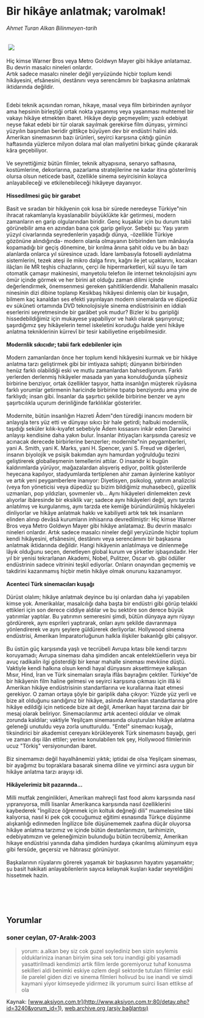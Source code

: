 # Bir hikâye anlatmak; varolmak!

*Ahmet Turan Alkan Bilinmeyen-tarih*

<div>
 <font>
  <img border="0" height="1" src="/web/20050120114017im_/http://www.aksiyon.com.tr/images/blank.gif"/>
 </font>
 <font class="content">
  <p>
   <img border="0" hspace="5" src="http://web.archive.org/web/20050120114017im_/http://www.aksiyon.com.tr/resim/469/16.jpg" vspace="5"/>
  </p>
 </font>
 <font class="content">
  Hiç kimse Warner Bros veya Metro Goldwyn Mayer gibi hikâye anlatamaz. Bu devrin masalcı nineleri onlardır.
  <br>
   Artık sadece masalcı nineler değil yeryüzünde hiçbir toplum kendi hikâyesini, efsânesini, destânını veya serencâmını bir başkasına anlatmak iktidarında değildir.
  </br>
 </font>
 <br/>
 <p>
  <font class="content">
   Edebi teknik açısından roman, hikaye, masal veya film birbirinden ayrılıyor ama hepsinin birleştiği ortak nokta yaşanmış veya yaşanması muhtemel bir vakayı hikâye etmekten ibaret. Hikâye deyip geçmeyelim; yazılı edebiyat neyse fakat edebi bir tür olarak sayılmak gerekirse film dünyası, yirminci yüzyılın başından beridir gittikçe büyüyen dev bir endüstri halini aldı. Amerikan sinemasının bazı ürünleri, seyirci karşısına çıktığı günün haftasında yüzlerce milyon dolara mal olan maliyetini birkaç günde çıkararak kâra geçebiliyor.
   <br>
    <br>
     Ve seyrettiğimiz bütün filmler, teknik altyapısına, senaryo safhasına, kostümlerine, dekorlarına, pazarlama stratejilerine ne kadar itina gösterilmiş olursa olsun neticede basit, özellikle sinema seyircisinin kolayca anlayabileceği ve etkilenebileceği hikâyeye dayanıyor.
     <br>
      <br/>
      <b>
       Hissedilmesi güç bir garabet
       <br/>
      </b>
      <br/>
      Basit ve sıradan bir hikâyenin çok kısa bir sürede neredeyse Türkiye"nin ihracat rakamlarıyla kıyaslanabilir büyüklükte kâr getirmesi, modern zamanların en garip olgularından biridir. Genç kuşaklar için bu durum tabii görünebilir ama en azından bana çok garip geliyor. Sebebi şu: Yaşı yarım yüzyıl civarlarında seyredenlerin yaşadığı dünya, -özellikle Türkiye gözönüne alındığında- modern olanla olmayanın birbirinden tam mânâsıyla kopamadığı bir geçiş dönemine, bir kırılma ânına şahit oldu ve bu ân bazı alanlarda onlarca yıl süresince uzadı. İdare lambasıyla fotoselli aydınlatma sistemlerini, tezek ateşi ile mikro dalga fırını, kağnı ile jet uçaklarını, kocakarı ilâçları ile MR teşhis cihazlarını, çerçi ile hipermarketleri, kül suyu ile tam otomatik çamaşır makinesini, manyetolu telefon ile internet teknolojisini aynı ömür içinde görmek ve her birini ait olduğu zaman dilimi içinde değerlendirmek, önemsenmesi gereken şahitliklerdendir. Mahallenin masalcı ninesinin dizi dibine toplanıp Kesikbaş hikâyesi dinlemiş olan bir kuşağın, bilmem kaç kanaldan ses efekti yayınlayan modern sinemalarda ve düpedüz ev sükûneti ortamında DVD teknolojisiyle sinema endüstrisinin en iddialı eserlerini seyretmesinde bir garâbet yok mudur? Bizler ki bu garipliği hissedebildiğimiz için mukayese yapabiliyor ve haklı olarak şaşırıyoruz; şaşırdığımız şey hikâyelerin temel iskeletini koruduğu halde yeni hikâye anlatma tekniklerinin kürrevî bir tesir kabiliyetine erişebilmesidir.
      <br/>
      <b>
       <br/>
       Modernlik sıkıcıdır; tabii fark edebilenler için
       <br/>
      </b>
      <br/>
      Modern zamanlardan önce her toplum kendi hikâyesini kurmak ve bir hikâye anlatma tarzı geliştirmek gibi bir imtiyaza sahipti; dünyanın birbirinden henüz farklı olabildiği eski ve mutlu zamanlardan bahsediyorum. Farklı yerlerden derlenmiş hikâyeler masada yan yana konulduğunda şüphesiz birbirine benziyor, ortak özellikler taşıyor, hatta insanlığın müşterek rüyâsına farklı yorumlar getirmenin haricinde birbirine tıpatıp benziyordu ama yine de farklıydı; insan gibi. İnsanlar da şaşırtıcı şekilde birbirine benzer ve aynı şaşırtıcılıkla uçurum derinliğinde farklılıklar gösterirler.
      <br/>
      <br/>
      Modernite, bütün insanlığın Hazreti Âdem"den türediği inancını modern bir anlayışla ters yüz etti ve dünyayı sıkıcı bir hale getirdi; halbuki modernlik, taşıdığı seküler kılık-kıyafet sebebiyle Âdem kıssasını inkâr eden Darwinci anlayışı kendisine daha yakın bulur. İnsanlar ihtiyaçları karşısında çaresiz ve acınacak derecede birbirlerine benzerler; modernite"nin peygamberleri, yani A. Smith, yani K. Marks, yani H. Spencer, yani S. Freud ve diğerleri, insanın biyolojik ve psişik bakımdan aynı hamurdan yoğrulduğu tezini geliştirerek globalleşmenin temellerini attılar. O insandır ki bugün kaldırımlarda yürüyor, mağazalardan alışveriş ediyor, politik gösterilerde heyecana kapılıyor, stadyumlarda tertiplenen ahir zaman âyinlerine katılıyor ve artık yeni peygamberlere inanıyor: Diyetisyen, psikolog, yatırım analizcisi (veya fon yöneticisi veya düpedüz şu bizim bildiğimiz muhasebeci), güzellik uzmanları, pop yıldızları, şovmenler vb... Aynı hikâyeleri dinlemekten zevk alıyorlar ibâresinde bir eksiklik var; sadece aynı hikâyeleri değil, aynı tarzda anlatılmış ve kurgulanmış, aynı tarzda ete kemiğe büründürülmüş hikâyeleri dinliyorlar ve hikâye anlatmak hakkı ve kabiliyeti artık tek tek insanların elinden alınıp devâsâ kurumların inhisarına devredilmiştir: Hiç kimse Warner Bros veya Metro Goldwyn Mayer gibi hikâye anlatamaz. Bu devrin masalcı nineleri onlardır. Artık sadece masalcı nineler değil yeryüzünde hiçbir toplum kendi hikâyesini, efsânesini, destânını veya serencâmını bir başkasına anlatmak iktidarında değildir. Hangi hikâyenin anlatılmaya ve dinlenmeğe lâyık olduğunu seçen, denetleyen global kurum ve şirketler işbaşındadır. Her yıl bir yenisi tekrarlanan Akademi, Nobel, Pulitzer, Oscar vb. gibi ödüller endüstrinin sadece vitrinini teşkil ediyorlar. Onların onayından geçmemiş ve takdirini kazanmamış hiçbir metin hikâye olmak onurunu kazanamıyor.
      <br/>
      <b>
       <br/>
       Acenteci Türk sinemacıları kuşağı
       <br/>
      </b>
      <br/>
      Dürüst olalım; hikâye anlatmak deyince bu işi onlardan daha iyi yapabilen kimse yok. Amerikalılar, masalcılığı daha başta bir endüstri gibi görüp telakki ettikleri için son derece ciddiye aldılar ve bu sektöre son derece büyük yatırımlar yaptılar. Bu yatırımın semeresini şimdi, bütün dünyaya aynı rüyayı gördürerek, aynı esprileri yaptırarak, onları aynı şekilde davranmaya yönlendirerek ve aynı şeylere güldürerek derliyorlar. Hollywood sinema endüstrisi, Amerikan İmparatorluğunun halkla ilişkiler bakanlığı gibi çalışıyor.
      <br/>
      <br/>
      Bu üstün güç karşısında yaşlı ve tecrübeli Avrupa kıtası bile kendi tarzını koruyamadı; Avrupa sineması daha şimdiden ancak entelektüellerin veya bir avuç radikalin ilgi gösterdiği bir kenar mahalle sineması mevkiine düştü. Vaktiyle kendi halkına olsun kendi hayal dünyasını aksettirmeye kalkışan Mısır, Hind, İran ve Türk sinemaları sırayla iflâs bayrağını çektiler. Türkiye"de bir hikâyenin film haline gelmesi ve seyirci karşısına çıkması için illâ ki Amerikan hikâye endüstrisinin standartlarına ve kurallarına itaat etmesi gerekiyor. O zaman ortaya şöyle bir gariplik daha çıkıyor: Yüzde yüz yerli ve bize ait olduğunu sandığınız bir hikâye, aslında Amerikan standartlarına göre hikâye edildiği için neticede bize ait değil, Amerikan hayat tarzına dair bir mesaj olarak beliriyor. Sinemacılarımız artık acenteci oldular ve olmak zorunda kaldılar; vaktiyle Yeşilçam sinemasında oluşturulan hikâye anlatma geleneği unutuldu veya zorla unutturuldu. "Entel" sinemacı kuşağı, tiksindirici bir akademist cereyanı körükleyerek Türk sinemasını bayağı, geri ve zaman dışı ilân ettiler; yerine konulabilen tek şey, Hollywood filmlerinin ucuz "Törkiş" versiyonundan ibaret.
      <br/>
      <br/>
      Biz sinemamızı değil hayalhânemizi yıktık; iptidai de olsa Yeşilçam sineması, bir ayağımız bu topraklara basarak sinema diline ve yirminci asra uygun bir hikâye anlatma tarzı arayışı idi.
      <br/>
      <b>
       <br/>
       Hikâyelerimiz bit pazarında...
       <br/>
      </b>
      <br/>
      Milli mutfak zenginlikleri, Amerikan mahreçli fast food akımı karşısında nasıl yıpranıyorsa, milli lisanlar Amerikanca karşısında nasıl özelliklerini kaybederek "İngilizce öğrenmek için koltuk değneği dili" muamelesine tâbi kalıyorsa, nasıl ki pek çok çocuğumuz eğitimi esnasında Türkçe düşünme alışkanlığı edinmeden İngilizce bile düşünememek zaafına düçâr oluyorsa hikâye anlatma tarzımız ve içinde bütün destanlarımızın, tarihimizin, edebiyatımızın ve geleneğimizin bulunduğu bütün tecrübemiz, Amerikan hikaye endüstrisi yanında daha şimdiden hurdaya çıkarılmış alüminyum eşya gibi fersûde, geçersiz ve hâtırasız görünüyor.
      <br/>
      <br/>
      Başkalarının rüyalarını görerek yaşamak bir başkasının hayatını yaşamaktır; şu basit hakikati anlayabilenlerin sayıca kelaynak kuşları kadar seyreldiğini hissetmek hazin.
      <br/>
      <br/>
     </br>
    </br>
   </br>
  </font>
 </p>
</div>


## Yorumlar

### soner ceylan, 07-Aralık-2003
> yorum: 
> a.alkan bey siz cok guzel soylediniz ben sizin soylemis olduklariniza  inanan biriyim sina sek toru inandigi gibi yasamadi  yasattirilmadi kendimizi artik filim lerde goremiyoruz tuhaf  konusma sekilleri aldi benimki eskiye ozlem degil  sektorde tutulan filimler eski ile parelel  giden dizi ve sinema filmleri  holivud  bu ise inandi ve simdi kaymani yiyor kimseyede yidirmez ilk yorumum suirci lisan ettikse af ola

Kaynak: [www.aksiyon.com.tr](http://www.aksiyon.com.tr:80/detay.php?id=3240&yorum_id=1), [web.archive.org (arşiv bağlantısı)](http://web.archive.org/web/20050120114017/http://www.aksiyon.com.tr:80/detay.php?id=3240&yorum_id=1)
